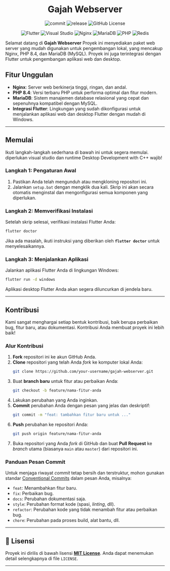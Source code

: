 
<div align="center">
  
# Gajah Webserver

![commit](https://img.shields.io/github/commits-since/yohanesokta/WebServices-Gajah/latest) ![release](https://img.shields.io/github/release-date/yohanesokta/WebServices-Gajah) ![GitHub License](https://img.shields.io/github/license/yohanesokta/WebServices-Gajah)

![Flutter](https://img.shields.io/badge/Flutter-%2302569B.svg?style=for-the-badge&logo=Flutter&logoColor=white) ![Visual Studio](https://img.shields.io/badge/Visual%20Studio-5C2D91.svg?style=for-the-badge&logo=visual-studio&logoColor=white) ![Nginx](https://img.shields.io/badge/nginx-%23009639.svg?style=for-the-badge&logo=nginx&logoColor=white)	![MariaDB](https://img.shields.io/badge/MariaDB-003545?style=for-the-badge&logo=mariadb&logoColor=white) ![PHP](https://img.shields.io/badge/php-%23777BB4.svg?style=for-the-badge&logo=php&logoColor=white)  	![Redis](https://img.shields.io/badge/redis-%23DD0031.svg?style=for-the-badge&logo=redis&logoColor=white)

</div>

Selamat datang di **Gajah Webserver** Proyek ini menyediakan paket web server yang mudah digunakan untuk pengembangan lokal, yang mencakup Nginx, PHP 8.4, dan MariaDB (MySQL). Proyek ini juga terintegrasi dengan Flutter untuk pengembangan aplikasi web dan desktop.

## Fitur Unggulan

  * **Nginx**: Server web berkinerja tinggi, ringan, dan andal.
  * **PHP 8.4**: Versi terbaru PHP untuk performa optimal dan fitur modern.
  * **MariaDB**: Sistem manajemen database relasional yang cepat dan sepenuhnya kompatibel dengan MySQL.
  * **Integrasi Flutter**: Lingkungan yang sudah dikonfigurasi untuk menjalankan aplikasi web dan desktop Flutter dengan mudah di Windows.

-----

## Memulai

Ikuti langkah-langkah sederhana di bawah ini untuk segera memulai. diperlukan visual studio dan runtime Desktop Development with C++ wajib!

### Langkah 1: Pengaturan Awal

1.  Pastikan Anda telah mengunduh atau mengkloning repositori ini.
2.  Jalankan `setup.bat` dengan mengklik dua kali. Skrip ini akan secara otomatis menginstal dan mengonfigurasi semua komponen yang diperlukan.

### Langkah 2: Memverifikasi Instalasi

Setelah skrip selesai, verifikasi instalasi Flutter Anda:

```bash
flutter doctor
```

Jika ada masalah, ikuti instruksi yang diberikan oleh **`flutter doctor`** untuk menyelesaikannya.

### Langkah 3: Menjalankan Aplikasi

Jalankan aplikasi Flutter Anda di lingkungan Windows:

```bash
flutter run -d windows
```

Aplikasi desktop Flutter Anda akan segera diluncurkan di jendela baru.

-----

## Kontribusi

Kami sangat menghargai setiap bentuk kontribusi, baik berupa perbaikan bug, fitur baru, atau dokumentasi. Kontribusi Anda membuat proyek ini lebih baik!

### Alur Kontribusi

1.  **Fork** repositori ini ke akun GitHub Anda.
2.  **Clone** repositori yang telah Anda *fork* ke komputer lokal Anda:
    ```bash
    git clone https://github.com/your-username/gajah-webserver.git
    ```
3.  Buat **branch baru** untuk fitur atau perbaikan Anda:
    ```bash
    git checkout -b feature/nama-fitur-anda
    ```
4.  Lakukan perubahan yang Anda inginkan.
5.  **Commit** perubahan Anda dengan pesan yang jelas dan deskriptif:
    ```bash
    git commit -m "feat: tambahkan fitur baru untuk ..."
    ```
6.  **Push** perubahan ke repositori Anda:
    ```bash
    git push origin feature/nama-fitur-anda
    ```
7.  Buka repositori yang Anda *fork* di GitHub dan buat **Pull Request** ke *branch* utama (biasanya `main` atau `master`) dari repositori ini.

### Panduan Pesan Commit

Untuk menjaga riwayat *commit* tetap bersih dan terstruktur, mohon gunakan standar [Conventional Commits](https://www.conventionalcommits.org/en/v1.0.0/) dalam pesan Anda, misalnya:

  * `feat`: Menambahkan fitur baru.
  * `fix`: Perbaikan bug.
  * `docs`: Perubahan dokumentasi saja.
  * `style`: Perubahan format kode (spasi, *linting*, dll).
  * `refactor`: Perubahan kode yang tidak menambah fitur atau perbaikan bug.
  * `chore`: Perubahan pada proses build, alat bantu, dll.

-----

## 📝 Lisensi

Proyek ini dirilis di bawah lisensi [**MIT License**](https://opensource.org/licenses/MIT). Anda dapat menemukan detail selengkapnya di file `LICENSE`.

-----